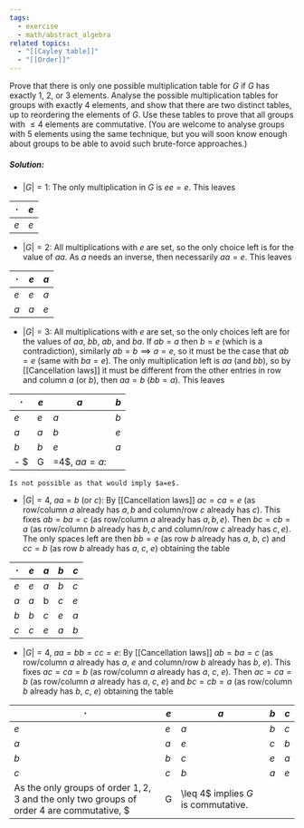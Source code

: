 ```yaml
---
tags:
  - exercise
  - math/abstract_algebra
related topics:
  - "[[Cayley table]]"
  - "[[Order]]"
---
```

Prove that there is only one possible multiplication table for $G$ if $G$ has exactly $1$, $2$, or $3$ elements. Analyse the possible multiplication tables for groups with exactly 4 elements, and show that there are two distinct tables, up to reordering the elements of $G$. Use these tables to prove that all groups with $\leq 4$ elements are commutative. (You are welcome to analyse groups with $5$ elements using the same technique, but you will soon know enough about groups to be able to avoid such brute-force approaches.)
##### Solution:
- $|G|=1$:
	The only multiplication in $G$ is $ee=e$. This leaves

| $\cdot$ | $e$ |
| ------- | --- |
| $e$     | $e$ |

- $|G|=2$: 
	All multiplications with $e$ are set, so the only choice left is for the value of $aa$. As $a$ needs an inverse, then necessarily $aa=e$. This leaves

| $\cdot$ | $e$ | $a$ |
| ------- | --- | --- |
| $e$     | $e$ | $a$ |
| $a$     | $a$ | $e$ |

- $|G|=3$:
	All multiplications with $e$ are set, so the only choices left are for the values of $aa$, $bb$, $ab$, and $ba$. If $ab=a$ then $b=e$ (which is a contradiction), similarly $ab=b\implies a=e$, so it must be the case that $ab=e$ (same with $ba=e$). The only multiplication left is $aa$ (and $bb$), so by [[Cancellation laws]] it must be different from the other entries in row and column $a$ (or $b$), then $aa=b$ ($bb=a$). This leaves

| $\cdot$ | $e$ | $a$ | $b$ |
| ------- | --- | --- | --- |
| $e$     | $e$ | $a$ | $b$ |
| $a$     | $a$ | $b$ | $e$ |
| $b$     | $b$ | $e$ | $a$ |
- $|G|=4$, $aa=a$:
	Is not possible as that would imply $a=e$.
- $|G|=4$, $aa=b$ (or $c$):
	By [[Cancellation laws]] $ac=ca=e$ (as row/column $a$ already has $a,b$ and column/row $c$ already has $c$). This fixes $ab=ba=c$ (as row/column $a$ already has $a,b,e$). Then $bc=cb=a$ (as row/column $b$ already has $b,c$ and column/row $c$ already has $c,e$). The only spaces left are then $bb=e$ (as row $b$ already has $a$, $b$, $c$) and $cc=b$ (as row $b$ already has $a$, $c$, $e$) obtaining the table
					
| $\cdot$ | $e$ | $a$ | $b$ | $c$ |
| ------- | --- | --- | --- | --- |
| $e$     | $e$ | $a$ | $b$ | $c$ |
| $a$     | $a$ | b   | $c$ | $e$ |
| $b$     | $b$ | $c$ | $e$ | $a$ |
| $c$     | $c$ | $e$ | $a$ | $b$ |

- $|G|=4$, $aa=bb=cc=e$:
	By [[Cancellation laws]] $ab=ba=c$ (as row/column $a$ already has $a$, $e$ and column/row $b$ already has $b$, $e$). This fixes $ac=ca=b$ (as row/column $a$ already has $a$, $c$, $e$). Then $ac=ca=b$ (as row/column $a$ already has $a$, $c$, $e$) and $bc=cb=a$ (as row/column $b$ already has $b$, $c$, $e$) obtaining the table 

| $\cdot$ | $e$ | $a$ | $b$ | $c$ |
| ------- | --- | --- | --- | --- |
| $e$     | $e$ | $a$ | $b$ | $c$ |
| $a$     | $a$ | $e$ | $c$ | $b$ |
| $b$     | $b$ | $c$ | $e$ | $a$ |
| $c$     | $c$ | $b$ | $a$ | $e$ |
As the only groups of order $1,2,3$ and the only two groups of order $4$ are commutative, $|G|\leq 4$ implies $G$ is commutative.